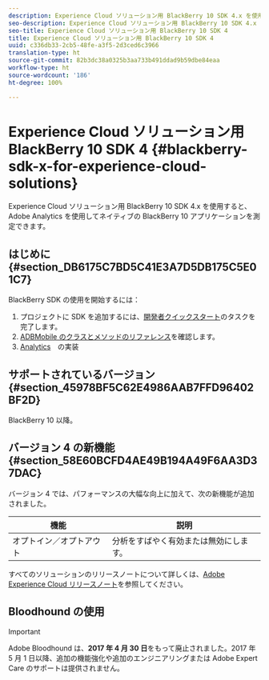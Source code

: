 ```yaml
---
description: Experience Cloud ソリューション用 BlackBerry 10 SDK 4.x を使用すると、Adobe Analytics を使用してネイティブの BlackBerry 10 アプリケーションを測定できます。
seo-description: Experience Cloud ソリューション用 BlackBerry 10 SDK 4.x を使用すると、Adobe Analytics を使用してネイティブの BlackBerry 10 アプリケーションを測定できます。
seo-title: Experience Cloud ソリューション用 BlackBerry 10 SDK 4
title: Experience Cloud ソリューション用 BlackBerry 10 SDK 4
uuid: c336db33-2cb5-48fe-a3f5-2d3ced6c3966
translation-type: ht
source-git-commit: 82b3dc38a0325b3aa733b491ddad9b59dbe84eaa
workflow-type: ht
source-wordcount: '186'
ht-degree: 100%

---
```



# Experience Cloud ソリューション用 BlackBerry 10 SDK 4 {#blackberry-sdk-x-for-experience-cloud-solutions}

Experience Cloud ソリューション用 BlackBerry 10 SDK 4.x を使用すると、Adobe Analytics を使用してネイティブの BlackBerry 10 アプリケーションを測定できます。

## はじめに {#section_DB6175C7BD5C41E3A7D5DB175C5E01C7}

BlackBerry SDK の使用を開始するには：

1. プロジェクトに SDK を追加するには、[開発者クイックスタート](/help/blackberry/dev-qs.md)のタスクを完了します。
1. [ADBMobile のクラスとメソッドのリファレンス](/help/blackberry/methods.md)を確認します。
1. [Analytics](/help/blackberry/analytics.md)　の実装

## サポートされているバージョン {#section_45978BF5C62E4986AAB7FFD96402BF2D}

BlackBerry 10 以降。

## バージョン 4 の新機能 {#section_58E60BCFD4AE49B194A49F6AA3D37DAC}

バージョン 4 では、パフォーマンスの大幅な向上に加えて、次の新機能が追加されました。

| 機能 | 説明 |
|--- |--- |
| オプトイン／オプトアウト | 分析をすばやく有効または無効にします。 |

すべてのソリューションのリリースノートについて詳しくは、[Adobe Experience Cloud リリースノート](https://docs.adobe.com/content/help/ja-JP/release-notes/experience-cloud/current.html)を参照してください。

## Bloodhound の使用

>[!IMPORTANT]
>
>Adobe Bloodhound は、**2017 年 4 月 30 日**&#x200B;をもって廃止されました。2017 年 5 月 1 日以降、追加の機能強化や追加のエンジニアリングまたは Adobe Expert Care のサポートは提供されません。
